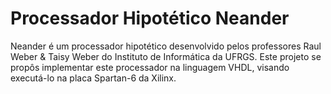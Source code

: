 # Processador Hipotético Neander

Neander é um processador hipotético desenvolvido pelos professores Raul Weber & Taisy Weber do Instituto de Informática da UFRGS. Este projeto se propôs implementar este processador na linguagem VHDL, visando executá-lo na placa Spartan-6 da Xilinx.
